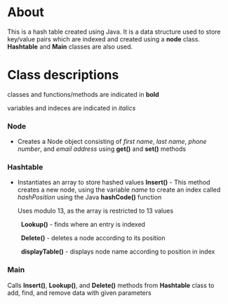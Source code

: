 # About

This is a hash table created using Java.  It is a data structure used to store key/value pairs which are indexed and created using a **node** class.  **Hashtable** and **Main** classes are also used.

# Class descriptions

classes and functions/methods are indicated in **bold**

variables and indeces are indicated in _italics_


### Node

 *  Creates a Node object consisting of _first name_, _last name_, _phone number_, and _email address_ using **get()** and **set()** methods
 
### Hashtable

 *  Instantiates an array to store hashed values
**Insert()** - This method creates a new node, using the variable _name_ to create an index called _hashPosition_ using the Java **hashCode()** function
    
    Uses modulo 13, as the array is restricted to 13 values
    
&nbsp; &nbsp; &nbsp; &nbsp; **Lookup()** - finds where an entry is indexed

&nbsp; &nbsp; &nbsp; &nbsp; **Delete()** - deletes a node according to its position

&nbsp; &nbsp; &nbsp; &nbsp; **displayTable()** - displays node name according to position in index

### Main

Calls **Insert()**, **Lookup()**, and **Delete()** methods from **Hashtable** class to add, find, and remove data with given parameters
   
